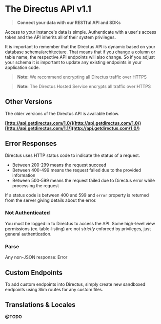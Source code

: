 # The Directus API v1.1

> **Connect your data with our RESTful API and SDKs**

Access to your instance's data is simple. Authenticate with a user's access token and the API inherits all of their system privileges.

It is important to remember that the Directus API is dynamic based on your database schema/architecture. That means that if you change a column or table name, the respective API endpoints will also change. So if you adjust your schema it is important to update any existing endpoints in your application code.

>  **Note:** We recommend encrypting all Directus traffic over HTTPS

>  **Note:** The Directus Hosted Service encrypts all traffic over HTTPS

## Other Versions
The older versions of the Directus API is available below.

**[http://api.getdirectus.com/1.0/](http://api.getdirectus.com/1.0/)**
**[http://api.getdirectus.com/1.1/](http://api.getdirectus.com/1.0/)**

## Error Responses

Directus uses HTTP status code to indicate the status of a request.

- Between 200-299 means the request succeed
- Between 400-499 means the request failed due to the provided information
- Between 500-599 means the request failed due to Directus error while processing the request

If a status code is between 400 and 599 and `error` property is returned from the server giving details about the error.

### Not Authenticated
You must be logged in to Directus to access the API. Some high-level view permissions (ex. table-listing) are not *strictly* enforced by privileges, just general authentication.

### Parse
Any non-JSON response: Error

## Custom Endpoints
To add custom endpoints into Directus, simply create new sandboxed endpoints using Slim routes for any custom files.

## Translations & Locales

**@TODO**
